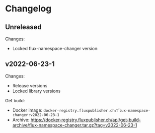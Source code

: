 # Changelog

## Unreleased

Changes:

- Locked flux-namespace-changer version

## v2022-06-23-1

Changes:

- Release versions
- Locked library versions

Get build:

- Docker image: `docker-registry.fluxpublisher.ch/flux-namespace-changer:v2022-06-23-1`
- Archive: https://docker-registry.fluxpublisher.ch/api/get-build-archive/flux-namespace-changer.tar.gz?tag=v2022-06-23-1

